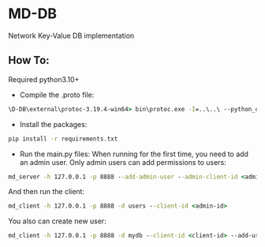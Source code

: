 # MD-DB
Network Key-Value DB implementation

## How To:

Required python3.10+

* Compile the .proto file:
```cmd
\D-DB\external\protoc-3.19.4-win64> bin\protoc.exe -I=..\..\ --python_out=..\..\ ..\..\mdlib\mdlib\md.proto
```

* Install the packages:
```cmd
pip install -r requirements.txt
```

* Run the main.py files:
When running for the first time, you need to add an admin user.
Only admin users can add permissions to users:

```cmd
md_server -h 127.0.0.1 -p 8888 --add-admin-user --admin-client-id <admin-id> --admin-password <admin-password>
```

And then run the client:
```cmd
md_client -h 127.0.0.1 -p 8888 -d users --client-id <admin-id>
```

You also can create new user:
```cmd
md_client -h 127.0.0.1 -p 8888 -d mydb --client-id <client-id> --add-user
```
